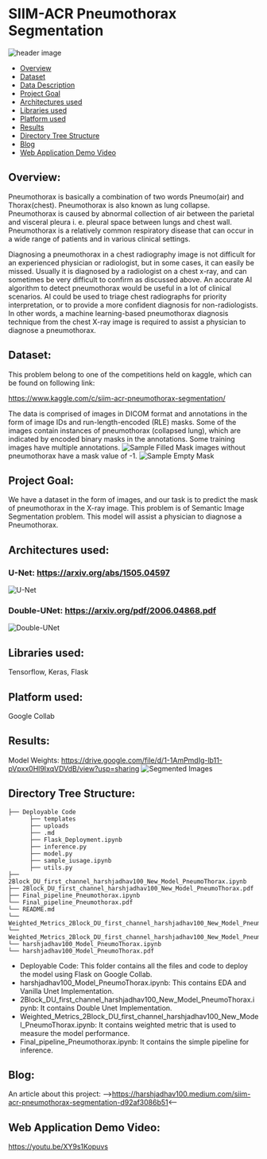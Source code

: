 # SIIM-ACR Pneumothorax Segmentation
![header image](https://miro.medium.com/max/700/1*IHzf11afYwRieoJbJgBH-g.jpeg)
- [Overview](#overview)
- [Dataset](#dataset)
- [Data Description](#data-description)
- [Project Goal](#project-goal)
- [Architectures used](#architectures-used)
- [Libraries used](#libraries-used)
- [Platform used](#platform-used)
- [Results](#results)
- [Directory Tree Structure](#directory-tree-structure)
- [Blog](#blog)
- [Web Application Demo Video](#web-application-demo-video)

## Overview:
Pneumothorax is basically a combination of two words Pneumo(air) and Thorax(chest). Pneumothorax is also known as lung collapse. Pneumothorax is caused by abnormal collection of air between the parietal and visceral pleura i. e. pleural space between lungs and chest wall. Pneumothorax is a relatively common respiratory disease that can occur in a wide range of patients and in various clinical settings.

Diagnosing a pneumothorax in a chest radiography image is not difficult for an experienced physician or radiologist, but in some cases, it can easily be missed. Usually it is diagnosed by a radiologist on a chest x-ray, and can sometimes be very difficult to confirm as discussed above. An accurate AI algorithm to detect pneumothorax would be useful in a lot of clinical scenarios. AI could be used to triage chest radiographs for priority interpretation, or to provide a more confident diagnosis for non-radiologists. In other words, a machine learning-based pneumothorax diagnosis technique from the chest X-ray image is required to assist a physician to diagnose a pneumothorax.

## Dataset:
This problem belong to one of the competitions held on kaggle, which can be found on following link:

https://www.kaggle.com/c/siim-acr-pneumothorax-segmentation/

The data is comprised of images in DICOM format and annotations in the form of image IDs and run-length-encoded (RLE) masks. Some of the images contain instances of pneumothorax (collapsed lung), which are indicated by encoded binary masks in the annotations. Some training images have multiple annotations.
![Sample Filled Mask](https://miro.medium.com/max/700/1*A9EYEB6O2mE3IKxib3sUBA.png)
images without pneumothorax have a mask value of -1.
![Sample Empty Mask](https://miro.medium.com/max/700/1*0rFVcuAqVxVL_bvPPyA8BA.png)

## Project Goal:

We have a dataset in the form of images, and our task is to predict the mask of pneumothorax in the X-ray image. This problem is of Semantic Image Segmentation problem. This model will assist a physician to diagnose a Pneumothorax.


## Architectures used:
### U-Net: https://arxiv.org/abs/1505.04597
![U-Net](https://miro.medium.com/max/700/1*lvXoKMHoPJMKpKK7keZMEA.png)

### Double-UNet: https://arxiv.org/pdf/2006.04868.pdf
![Double-UNet](https://miro.medium.com/max/700/1*iVi5typWa2Q2rv92oI9mQQ.png)

## Libraries used: 
Tensorflow, Keras, Flask

## Platform used:
Google Collab

## Results:
Model Weights: https://drive.google.com/file/d/1-1AmPmdIg-lb11-pVpxx0Hl9IxqVDVdB/view?usp=sharing
![Segmented Images](https://miro.medium.com/max/2400/1*3iGzllBiluoOAjlXaoKEhw.png)

## Directory Tree Structure:
```
├── Deployable Code
      ├── templates
      ├── uploads
      ├── .md
      ├── Flask_Deployment.ipynb
      ├── inference.py
      ├── model.py
      ├── sample_iusage.ipynb
      ├── utils.py
├── 2Block_DU_first_channel_harshjadhav100_New_Model_PneumoThorax.ipynb
├── 2Block_DU_first_channel_harshjadhav100_New_Model_PneumoThorax.pdf
├── Final_pipeline_Pneumothorax.ipynb
└── Final_pipeline_Pneumothorax.pdf
└── README.md
└── Weighted_Metrics_2Block_DU_first_channel_harshjadhav100_New_Model_PneumoThorax.ipynb
└── Weighted_Metrics_2Block_DU_first_channel_harshjadhav100_New_Model_PneumoThorax.pdf
└── harshjadhav100_Model_PneumoThorax.ipynb
└── harshjadhav100_Model_PneumoThorax.pdf
```

- Deployable Code: This folder contains all the files and code to deploy the model using Flask on Google Collab.
- harshjadhav100_Model_PneumoThorax.ipynb: This contains EDA and Vanilla Unet Implementation.
- 2Block_DU_first_channel_harshjadhav100_New_Model_PneumoThorax.ipynb: It contains Double Unet Implementation.
- Weighted_Metrics_2Block_DU_first_channel_harshjadhav100_New_Model_PneumoThorax.ipynb: It contains weighted metric that is used to measure the model performance.
- Final_pipeline_Pneumothorax.ipynb: It contains the simple pipeline for inference.

## Blog:
An article about this project: 
-->https://harshjadhav100.medium.com/siim-acr-pneumothorax-segmentation-d92af3086b51<--

## Web Application Demo Video:
https://youtu.be/XY9s1Kopuvs
